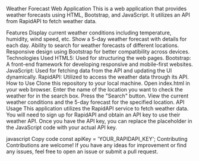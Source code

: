

Weather Forecast Web Application
This is a web application that provides weather forecasts using HTML, Bootstrap, and JavaScript. It utilizes an API from RapidAPI to fetch weather data.

Features
Display current weather conditions including temperature, humidity, wind speed, etc.
Show a 5-day weather forecast with details for each day.
Ability to search for weather forecasts of different locations.
Responsive design using Bootstrap for better compatibility across devices.
Technologies Used
HTML5: Used for structuring the web pages.
Bootstrap: A front-end framework for developing responsive and mobile-first websites.
JavaScript: Used for fetching data from the API and updating the UI dynamically.
RapidAPI: Utilized to access the weather data through its API.
How to Use
Clone this repository to your local machine.
Open index.html in your web browser.
Enter the name of the location you want to check the weather for in the search box.
Press the "Search" button.
View the current weather conditions and the 5-day forecast for the specified location.
API Usage
This application utilizes the RapidAPI service to fetch weather data. You will need to sign up for RapidAPI and obtain an API key to use their weather API. Once you have the API key, you can replace the placeholder in the JavaScript code with your actual API key.

javascript
Copy code
const apiKey = 'YOUR_RAPIDAPI_KEY';
Contributing
Contributions are welcome! If you have any ideas for improvement or find any issues, feel free to open an issue or submit a pull request.
